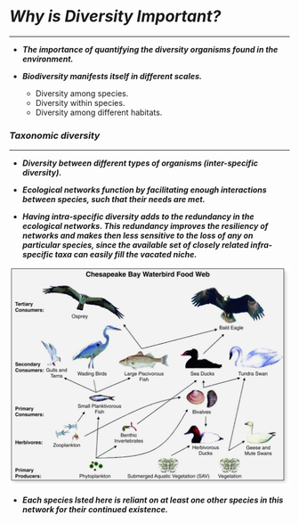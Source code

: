 # ___Why is Diversity Important?___
-----------------

- ___The importance of quantifying the diversity organisms found in the environment.___

- ___Biodiversity manifests itself in different scales.___
    - Diversity among species.
    - Diversity within species.
    - Diversity among different habitats.
    
### ___Taxonomic diversity___
----------------

- ___Diversity between different types of organisms (inter-specific diversity).___

- ___Ecological networks function by facilitating enough interactions between species, such that their needs are met.___

- ___Having intra-specific diversity adds to the redundancy in the ecological networks. This redundancy improves the resiliency of networks and makes then less sensitive to the loss of any on particular species, since the available set of closely related infra-specific taxa can easily fill the vacated niche.___

![Food_web](./ChesapeakeBayWaterbirdFoodWeb.jpg)

- ___Each species lsted here is reliant on at least one other species in this network for their continued existence.___